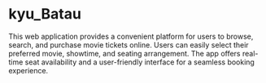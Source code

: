 # kyu_Batau
This web application provides a convenient platform for users to browse, search, and purchase movie tickets online. Users can easily select their preferred movie, showtime, and seating arrangement. The app offers real-time seat availability and a user-friendly interface for a seamless booking experience.
